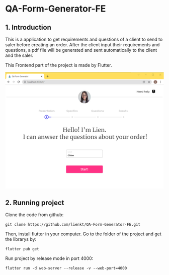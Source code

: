 # QA-Form-Generator-FE
## 1. Introduction
This is a application to get requirements and questions of a client to send to saler before creating an order. After the client input their requirements and questions, a pdf file will be generated and sent automatically to the client and the saler.

This Frontend part of the project is made by Flutter.

![logo-dtm](https://raw.githubusercontent.com/lienkt/QA-Form-Generator-FE/main/project.png)

## 2. Running project
Clone the code from github:
```
git clone https://github.com/lienkt/QA-Form-Generator-FE.git
```
Then, install flutter in your computer.
Go to the folder of the project and get the librarys by:
```
flutter pub get
```
Run project by release mode in port 4000:
```
flutter run -d web-server --release -v --web-port=4000
```
